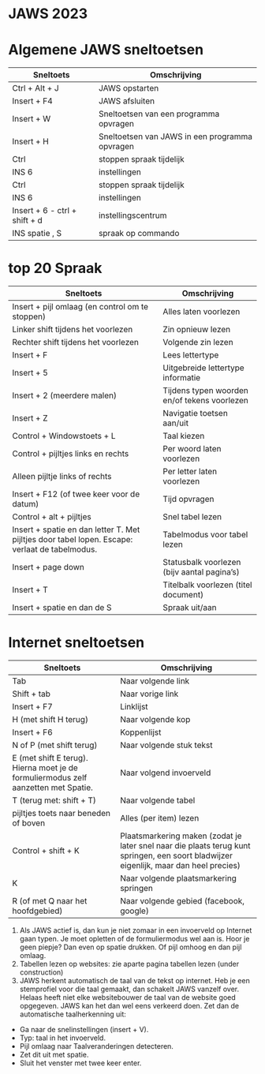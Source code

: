 # JAWS 2023

# Algemene JAWS sneltoetsen

| Sneltoets | Omschrijving |
| --- | --- |
| Ctrl + Alt + J | JAWS opstarten |
| Insert + F4 | JAWS afsluiten |
| Insert + W | Sneltoetsen van een programma opvragen |
| Insert + H | Sneltoetsen van JAWS in een programma opvragen |
| Ctrl | stoppen spraak tijdelijk |
| INS 6 | instellingen |
| Ctrl | stoppen spraak tijdelijk |
| INS 6 | instellingen |
|  Insert + 6 - ctrl + shift + d | instellingscentrum |
| INS spatie , S | spraak op commando |


# top 20 Spraak

| Sneltoets | Omschrijving |
| --- | --- |
| Insert + pijl omlaag (en control om te stoppen) | Alles laten voorlezen |
| Linker shift tijdens het voorlezen | Zin opnieuw lezen |
| Rechter shift tijdens het voorlezen | Volgende zin lezen |
| Insert + F | Lees lettertype |
| Insert + 5 | Uitgebreide lettertype informatie |
| Insert + 2 (meerdere malen) | Tijdens typen woorden en/of tekens voorlezen |
| Insert + Z | Navigatie toetsen aan/uit |
| Control + Windowstoets + L | Taal kiezen |
| Control + pijltjes links en rechts | Per woord laten voorlezen |
| Alleen pijltje links of rechts | Per letter laten voorlezen |
| Insert + F12 (of twee keer voor de datum) | Tijd opvragen |
| Control + alt + pijltjes | Snel tabel lezen |
| Insert + spatie en dan letter T. Met pijltjes door tabel lopen. Escape: verlaat de tabelmodus. | Tabelmodus voor tabel lezen |
| Insert + page down | Statusbalk voorlezen (bijv aantal pagina’s) |
| Insert + T | Titelbalk voorlezen (titel document) |
| Insert + spatie en dan de S | Spraak uit/aan |


# Internet sneltoetsen

| Sneltoets | Omschrijving |
| --- | --- |
| Tab | Naar volgende link |
| Shift + tab | Naar vorige link |
| Insert + F7 | Linklijst |
| H (met shift H terug) | Naar volgende kop |
| Insert + F6 | Koppenlijst |
| N of P (met shift terug) | Naar volgende stuk tekst |
| E (met shift E terug). Hierna moet je de formuliermodus zelf aanzetten met Spatie. | Naar volgend invoerveld |
| T (terug met: shift + T) | Naar volgende tabel |
| pijltjes toets naar beneden of boven | Alles (per item) lezen |
| Control + shift + K | Plaatsmarkering maken (zodat je later snel naar die plaats terug kunt springen, een soort bladwijzer eigenlijk, maar dan heel precies) |
| K | Naar volgende plaatsmarkering springen |
| R (of met Q naar het hoofdgebied) | Naar volgende gebied (facebook, google) |

1. Als JAWS actief is, dan kun je niet zomaar in een invoerveld op Internet gaan typen. Je moet opletten of de formuliermodus wel aan is. Hoor je geen piepje? Dan even op spatie drukken. Of pijl omhoog en dan pijl omlaag.
1. Tabellen lezen op websites: zie aparte pagina tabellen lezen (under construction)
1. JAWS herkent automatisch de taal van de tekst op internet. Heb je een stemprofiel voor die taal gemaakt, dan schakelt JAWS vanzelf over. Helaas heeft niet elke websitebouwer de taal van de website goed opgegeven. JAWS kan het dan wel eens verkeerd doen. Zet dan de automatische taalherkenning uit:

* Ga naar de snelinstellingen (insert + V).
* Typ: taal in het invoerveld.
* Pijl omlaag naar Taalveranderingen detecteren.
* Zet dit uit met spatie.
* Sluit het venster met twee keer enter.